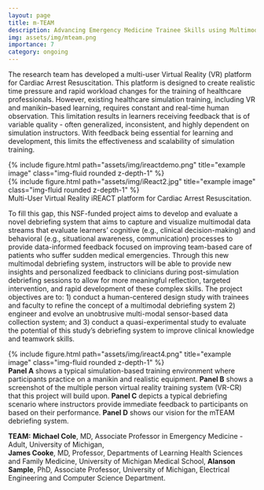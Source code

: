 ```yaml
---
layout: page
title: m-TEAM
description: Advancing Emergency Medicine Trainee Skills using Multimodal Debriefing System in Simulation-based Training
img: assets/img/mteam.png
importance: 7
category: ongoing
---
```

The research team has developed a multi-user Virtual Reality (VR) platform for Cardiac Arrest Resuscitation. This platform is designed to create realistic time pressure and rapid workload changes for the training of healthcare professionals. However, existing healthcare simulation training, including VR and manikin–based learning, requires constant and real-time human observation. This limitation results in learners receiving feedback that is of variable quality - often generalized, inconsistent, and highly dependent on simulation instructors. With feedback being essential for learning and development, this limits the effectiveness and scalability of simulation training. 

<div class="row">
    <div class="col-sm">
        {% include figure.html path="assets/img/ireactdemo.png" title="example image" class="img-fluid rounded z-depth-1" %}
    </div>
     <div class="col-sm">
        {% include figure.html path="assets/img/iReact2.jpg" title="example image" class="img-fluid rounded z-depth-1" %}
    </div>
</div>
<div class="caption">
    Multi-User Virtual Reality iREACT platform for Cardiac Arrest Resuscitation.
</div>

To fill this gap, this NSF-funded project aims to develop and evaluate a novel debriefing system that aims to capture and visualize multimodal data streams that evaluate learners’ cognitive (e.g., clinical decision-making) and behavioral (e.g., situational awareness, communication) processes to provide data-informed feedback focused on improving team-based care of patients who suffer sudden medical emergencies. Through this new multimodal debriefing system, instructors will be able to provide new insights and personalized feedback to clinicians during post-simulation debriefing sessions to allow for more meaningful reflection, targeted intervention, and rapid development of these complex skills. The project objectives are to: 1) conduct a human-centered design study with trainees and faculty to refine the concept of a multimodal debriefing system 2) engineer and evolve an unobtrusive multi-modal sensor-based data collection system; and 3) conduct a quasi-experimental study to evaluate the potential of this study’s debriefing system to improve clinical knowledge and teamwork skills.
 
<div class="row">
    <div class="col-sm mt-3 mt-md-0">
        {% include figure.html path="assets/img/ireact4.png" title="example image" class="img-fluid rounded z-depth-1" %}
    </div>
</div>
<div class="caption">
    <b>Panel A</b> shows a typical simulation-based training environment where participants practice on a manikin and realistic equipment. <b>Panel B</b> shows a screenshot of the multiple person virtual reality training system (VR-CR) that this project will build upon. <b>Panel C</b> depicts a typical debriefing scenario where instructors provide immediate feedback to participants on based on their performance. <b>Panel D</b> shows our vision for the mTEAM debriefing system.
</div>

<b>TEAM:</b>
<b>Michael Cole</b>, MD, Associate Professor in Emergency Medicine - Adult, University of Michigan,  
<b>James Cooke</b>, MD, Professor, Departments of Learning Health Sciences and Family Medicine, University of Michigan Medical School, 
<b>Alanson Sample</b>, PhD, Associate Professor, University of Michigan, Electrical Engineering and Computer Science Department.
 

